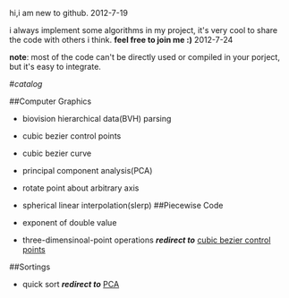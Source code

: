 hi,i am new to github. 2012-7-19

i always implement some algorithms in my project, it's very cool to share the code with others i think.
**feel free to join me :)** 2012-7-24

**note**: most of the code can't be directly used or compiled in your porject, but it's easy to integrate.


#*catalog*

##Computer Graphics

+ biovision hierarchical data(BVH) parsing
+ cubic bezier control points <a name="cbcp"/>
+ cubic bezier curve
+ principal component analysis(PCA) <a name="PCA"/>
+ rotate point about arbitrary axis
+ spherical linear interpolation(slerp)
##Piecewise Code

+ exponent of double value
+ three-dimensinoal-point operations ***redirect to*** [cubic bezier control points](#cbcp)

##Sortings

+ quick sort ***redirect to*** [PCA](#PCA)

